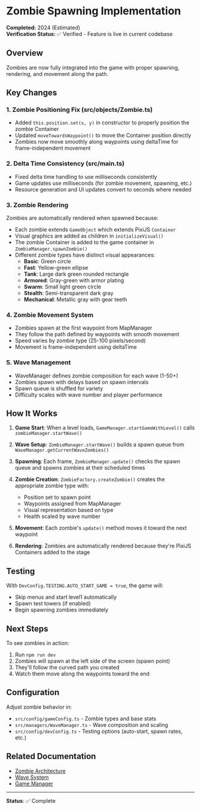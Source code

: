 # Zombie Spawning Implementation

**Completed:** 2024 (Estimated)  
**Verification Status:** ✅ Verified - Feature is live in current codebase

## Overview

Zombies are now fully integrated into the game with proper spawning, rendering, and movement along the path.

## Key Changes

### 1. Zombie Positioning Fix (src/objects/Zombie.ts)

- Added `this.position.set(x, y)` in constructor to properly position the zombie Container
- Updated `moveTowardsWaypoint()` to move the Container position directly
- Zombies now move smoothly along waypoints using deltaTime for frame-independent movement

### 2. Delta Time Consistency (src/main.ts)

- Fixed delta time handling to use milliseconds consistently
- Game updates use milliseconds (for zombie movement, spawning, etc.)
- Resource generation and UI updates convert to seconds where needed

### 3. Zombie Rendering

Zombies are automatically rendered when spawned because:

- Each zombie extends `GameObject` which extends PixiJS `Container`
- Visual graphics are added as children in `initializeVisual()`
- The zombie Container is added to the game container in `ZombieManager.spawnZombie()`
- Different zombie types have distinct visual appearances:
  - **Basic**: Green circle
  - **Fast**: Yellow-green ellipse
  - **Tank**: Large dark green rounded rectangle
  - **Armored**: Gray-green with armor plating
  - **Swarm**: Small light green circle
  - **Stealth**: Semi-transparent dark gray
  - **Mechanical**: Metallic gray with gear teeth

### 4. Zombie Movement System

- Zombies spawn at the first waypoint from MapManager
- They follow the path defined by waypoints with smooth movement
- Speed varies by zombie type (25-100 pixels/second)
- Movement is frame-independent using deltaTime

### 5. Wave Management

- WaveManager defines zombie composition for each wave (1-50+)
- Zombies spawn with delays based on spawn intervals
- Spawn queue is shuffled for variety
- Difficulty scales with wave number and player performance

## How It Works

1. **Game Start**: When a level loads, `GameManager.startGameWithLevel()` calls `zombieManager.startWave()`

2. **Wave Setup**: `ZombieManager.startWave()` builds a spawn queue from `WaveManager.getCurrentWaveZombies()`

3. **Spawning**: Each frame, `ZombieManager.update()` checks the spawn queue and spawns zombies at their scheduled times

4. **Zombie Creation**: `ZombieFactory.createZombie()` creates the appropriate zombie type with:
   - Position set to spawn point
   - Waypoints assigned from MapManager
   - Visual representation based on type
   - Health scaled by wave number

5. **Movement**: Each zombie's `update()` method moves it toward the next waypoint

6. **Rendering**: Zombies are automatically rendered because they're PixiJS Containers added to the stage

## Testing

With `DevConfig.TESTING.AUTO_START_GAME = true`, the game will:

- Skip menus and start level1 automatically
- Spawn test towers (if enabled)
- Begin spawning zombies immediately

## Next Steps

To see zombies in action:

1. Run `npm run dev`
2. Zombies will spawn at the left side of the screen (spawn point)
3. They'll follow the curved path you created
4. Watch them move along the waypoints toward the end

## Configuration

Adjust zombie behavior in:

- `src/config/gameConfig.ts` - Zombie types and base stats
- `src/managers/WaveManager.ts` - Wave composition and scaling
- `src/config/devConfig.ts` - Testing options (auto-start, spawn rates, etc.)

## Related Documentation

- [Zombie Architecture](../../Features/Zombies/README.md)
- [Wave System](../../Features/Waves/README.md)
- [Game Manager](../../Core_Systems/README.md)

---

**Status**: ✅ Complete
